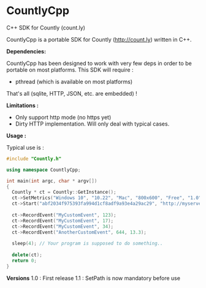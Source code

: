CountlyCpp
==========

C++ SDK for Countly (count.ly)


CountlyCpp is a portable SDK for Countly (http://count.ly) written in C++.

**Dependencies:**

CountlyCpp has been designed to work with very few deps in order to be portable on most platforms.
This SDK will require :
* pthread (which is available on most platforms)

That's all (sqlite, HTTP, JSON, etc. are embedded) !

**Limitations :**
* Only support http mode (no https yet)
* Dirty HTTP implementation. Will only deal with typical cases.

**Usage :**

Typical use is :

```C++
#include "Countly.h"

using namespace CountlyCpp;

int main(int argc, char * argv[])
{
  Countly * ct = Countly::GetInstance();
  ct->SetMetrics("Windows 10", "10.22", "Mac", "800x600", "Free", "1.0");
  ct->Start("abf2034f975393fa994d1cf8adf9a93e4a29ac29", "http://myserver.com", 8080);
  
  ct->RecordEvent("MyCustomEvent", 123);
  ct->RecordEvent("MyCustomEvent", 17);
  ct->RecordEvent("MyCustomEvent", 34);
  ct->RecordEvent("AnotherCustomEvent", 644, 13.3);
 
  sleep(4); // Your program is supposed to do something..
  
  delete(ct);
  return 0;
}
```

**Versions**
1.0 :  First release
1.1 :  SetPath is now mandatory before use

